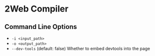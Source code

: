 # 2Web Compiler

## Command Line Options

- `-i <input_path>`
- `-o <output_path>`
- `--dev-tools` (default: false) Whether to embed devtools into the page
